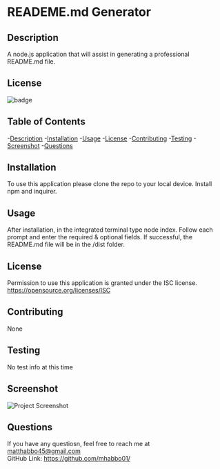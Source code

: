 
  # READEME.md Generator
  ## Description
  A node.js application that will assist in generating a professional README.md file.
  ## License 
  ![badge](https://img.shields.io/badge/license-ISC-important)
  

  ## Table of Contents
  -[Description](#description)
  -[Installation](#installation)
  -[Usage](#usage)
  -[License](#license)
  -[Contributing](#contributing)
  -[Testing](#testing)
  -[Screenshot](#screenshot)
  -[Questions](#questions)

  ## Installation
  To use this application please clone the repo to your local device.  Install npm and inquirer.

  ## Usage
  After installation, in the integrated terminal type node index.  Follow each prompt and enter the required & optional fields.  If successful, the README.md file will be in the /dist folder.

  ## License
  Permission to use this application is granted under the ISC license. <https://opensource.org/licenses/ISC>
  
  ## Contributing
  None

  ## Testing
  No test info at this time

  ## Screenshot
  ![Project Screenshot]()

  ## Questions
  If you have any questiosn, feel free to reach me at matthabbo45@gmail.com
  <br>
  GitHub Link: https://github.com/mhabbo01/
  
  